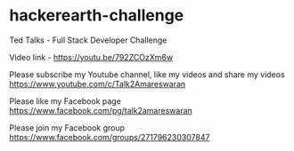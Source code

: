 # hackerearth-challenge

Ted Talks - Full Stack Developer Challenge

Video link - https://youtu.be/792ZCOzXm6w

Please subscribe my Youtube channel, like my videos and share my videos
https://www.youtube.com/c/Talk2Amareswaran

Please like my Facebook page
https://www.facebook.com/pg/talk2amareswaran

Please join my Facebook group
https://www.facebook.com/groups/271796230307847
